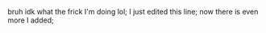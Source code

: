 bruh idk what the frick I'm doing lol; I just edited this line; now there is even more I added;


















